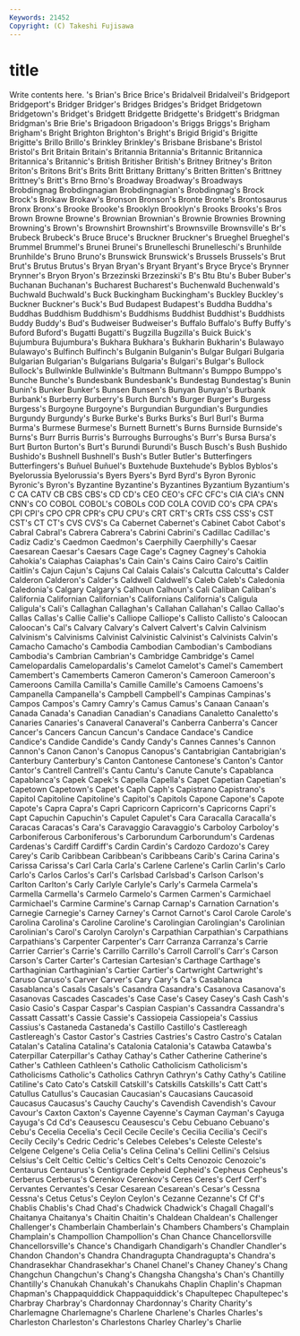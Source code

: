 ```yaml
---
Keywords: 21452 
Copyright: (C) Takeshi Fujisawa
---
```


# title

Write contents here.
's Brian's Brice Brice's Bridalveil
Bridalveil's Bridgeport Bridgeport's Bridger Bridger's Bridges Bridges's Bridget Bridgetown Bridgetown's
Bridget's Bridgett Bridgette Bridgette's Bridgett's Bridgman Bridgman's Brie Brie's Brigadoon
Brigadoon's Briggs Briggs's Brigham Brigham's Bright Brighton Brighton's Bright's Brigid
Brigid's Brigitte Brigitte's Brillo Brillo's Brinkley Brinkley's Brisbane Brisbane's Bristol
Bristol's Brit Britain Britain's Britannia Britannia's Britannic Britannica Britannica's Britannic's
British Britisher British's Britney Britney's Briton Briton's Britons Brit's Brits
Britt Brittany Brittany's Britten Britten's Brittney Brittney's Britt's Brno Brno's
Broadway Broadway's Broadways Brobdingnag Brobdingnagian Brobdingnagian's Brobdingnag's Brock Brock's Brokaw
Brokaw's Bronson Bronson's Bronte Bronte's Brontosaurus Bronx Bronx's Brooke Brooke's
Brooklyn Brooklyn's Brooks Brooks's Bros Brown Browne Browne's Brownian Brownian's
Brownie Brownies Browning Browning's Brown's Brownshirt Brownshirt's Brownsville Brownsville's Br's
Brubeck Brubeck's Bruce Bruce's Bruckner Bruckner's Brueghel Brueghel's Brummel Brummel's
Brunei Brunei's Brunelleschi Brunelleschi's Brunhilde Brunhilde's Bruno Bruno's Brunswick Brunswick's
Brussels Brussels's Brut Brut's Brutus Brutus's Bryan Bryan's Bryant Bryant's
Bryce Bryce's Brynner Brynner's Bryon Bryon's Brzezinski Brzezinski's B's Btu
Btu's Buber Buber's Buchanan Buchanan's Bucharest Bucharest's Buchenwald Buchenwald's Buchwald
Buchwald's Buck Buckingham Buckingham's Buckley Buckley's Buckner Buckner's Buck's Bud
Budapest Budapest's Buddha Buddha's Buddhas Buddhism Buddhism's Buddhisms Buddhist Buddhist's
Buddhists Buddy Buddy's Bud's Budweiser Budweiser's Buffalo Buffalo's Buffy Buffy's
Buford Buford's Bugatti Bugatti's Bugzilla Bugzilla's Buick Buick's Bujumbura Bujumbura's
Bukhara Bukhara's Bukharin Bukharin's Bulawayo Bulawayo's Bulfinch Bulfinch's Bulganin Bulganin's
Bulgar Bulgari Bulgaria Bulgarian Bulgarian's Bulgarians Bulgaria's Bulgari's Bulgar's Bullock
Bullock's Bullwinkle Bullwinkle's Bultmann Bultmann's Bumppo Bumppo's Bunche Bunche's Bundesbank
Bundesbank's Bundestag Bundestag's Bunin Bunin's Bunker Bunker's Bunsen Bunsen's Bunyan
Bunyan's Burbank Burbank's Burberry Burberry's Burch Burch's Burger Burger's Burgess
Burgess's Burgoyne Burgoyne's Burgundian Burgundian's Burgundies Burgundy Burgundy's Burke Burke's
Burks Burks's Burl Burl's Burma Burma's Burmese Burmese's Burnett Burnett's
Burns Burnside Burnside's Burns's Burr Burris Burris's Burroughs Burroughs's Burr's
Bursa Bursa's Burt Burton Burton's Burt's Burundi Burundi's Busch Busch's
Bush Bushido Bushido's Bushnell Bushnell's Bush's Butler Butler's Butterfingers Butterfingers's
Buñuel Buñuel's Buxtehude Buxtehude's Byblos Byblos's Byelorussia Byelorussia's Byers Byers's
Byrd Byrd's Byron Byronic Byronic's Byron's Byzantine Byzantine's Byzantines Byzantium
Byzantium's C CA CATV CB CBS CBS's CD CD's CEO
CEO's CFC CFC's CIA CIA's CNN CNN's CO COBOL COBOL's
COBOLs COD COLA COVID CO's CPA CPA's CPI CPI's CPO
CPR CPR's CPU CPU's CRT CRT's CRTs CSS CSS's CST
CST's CT CT's CVS CVS's Ca Cabernet Cabernet's Cabinet Cabot
Cabot's Cabral Cabral's Cabrera Cabrera's Cabrini Cabrini's Cadillac Cadillac's Cadiz
Cadiz's Caedmon Caedmon's Caerphilly Caerphilly's Caesar Caesarean Caesar's Caesars Cage
Cage's Cagney Cagney's Cahokia Cahokia's Caiaphas Caiaphas's Cain Cain's Cains
Cairo Cairo's Caitlin Caitlin's Cajun Cajun's Cajuns Cal Calais Calais's
Calcutta Calcutta's Calder Calderon Calderon's Calder's Caldwell Caldwell's Caleb Caleb's
Caledonia Caledonia's Calgary Calgary's Calhoun Calhoun's Cali Caliban Caliban's California
Californian Californian's Californians California's Caligula Caligula's Cali's Callaghan Callaghan's Callahan
Callahan's Callao Callao's Callas Callas's Callie Callie's Calliope Calliope's Callisto
Callisto's Caloocan Caloocan's Cal's Calvary Calvary's Calvert Calvert's Calvin Calvinism
Calvinism's Calvinisms Calvinist Calvinistic Calvinist's Calvinists Calvin's Camacho Camacho's Cambodia
Cambodian Cambodian's Cambodians Cambodia's Cambrian Cambrian's Cambridge Cambridge's Camel Camelopardalis
Camelopardalis's Camelot Camelot's Camel's Camembert Camembert's Camemberts Cameron Cameron's Cameroon
Cameroon's Cameroons Camilla Camilla's Camille Camille's Camoens Camoens's Campanella Campanella's
Campbell Campbell's Campinas Campinas's Campos Campos's Camry Camry's Camus Camus's
Canaan Canaan's Canada Canada's Canadian Canadian's Canadians Canaletto Canaletto's Canaries
Canaries's Canaveral Canaveral's Canberra Canberra's Cancer Cancer's Cancers Cancun Cancun's
Candace Candace's Candice Candice's Candide Candide's Candy Candy's Cannes Cannes's
Cannon Cannon's Canon Canon's Canopus Canopus's Cantabrigian Cantabrigian's Canterbury Canterbury's
Canton Cantonese Cantonese's Canton's Cantor Cantor's Cantrell Cantrell's Cantu Cantu's
Canute Canute's Capablanca Capablanca's Capek Capek's Capella Capella's Capet Capetian
Capetian's Capetown Capetown's Capet's Caph Caph's Capistrano Capistrano's Capitol Capitoline
Capitoline's Capitol's Capitols Capone Capone's Capote Capote's Capra Capra's Capri
Capricorn Capricorn's Capricorns Capri's Capt Capuchin Capuchin's Capulet Capulet's Cara
Caracalla Caracalla's Caracas Caracas's Cara's Caravaggio Caravaggio's Carboloy Carboloy's Carboniferous
Carboniferous's Carborundum Carborundum's Cardenas Cardenas's Cardiff Cardiff's Cardin Cardin's Cardozo
Cardozo's Carey Carey's Carib Caribbean Caribbean's Caribbeans Carib's Carina Carina's
Carissa Carissa's Carl Carla Carla's Carlene Carlene's Carlin Carlin's Carlo
Carlo's Carlos Carlos's Carl's Carlsbad Carlsbad's Carlson Carlson's Carlton Carlton's
Carly Carlyle Carlyle's Carly's Carmela Carmela's Carmella Carmella's Carmelo Carmelo's
Carmen Carmen's Carmichael Carmichael's Carmine Carmine's Carnap Carnap's Carnation Carnation's
Carnegie Carnegie's Carney Carney's Carnot Carnot's Carol Carole Carole's Carolina
Carolina's Caroline Caroline's Carolingian Carolingian's Carolinian Carolinian's Carol's Carolyn Carolyn's
Carpathian Carpathian's Carpathians Carpathians's Carpenter Carpenter's Carr Carranza Carranza's Carrie
Carrier Carrier's Carrie's Carrillo Carrillo's Carroll Carroll's Carr's Carson Carson's
Carter Carter's Cartesian Cartesian's Carthage Carthage's Carthaginian Carthaginian's Cartier Cartier's
Cartwright Cartwright's Caruso Caruso's Carver Carver's Cary Cary's Ca's Casablanca
Casablanca's Casals Casals's Casandra Casandra's Casanova Casanova's Casanovas Cascades Cascades's
Case Case's Casey Casey's Cash Cash's Casio Casio's Caspar Caspar's
Caspian Caspian's Cassandra Cassandra's Cassatt Cassatt's Cassie Cassie's Cassiopeia Cassiopeia's
Cassius Cassius's Castaneda Castaneda's Castillo Castillo's Castlereagh Castlereagh's Castor Castor's
Castries Castries's Castro Castro's Catalan Catalan's Catalina Catalina's Catalonia Catalonia's
Catawba Catawba's Caterpillar Caterpillar's Cathay Cathay's Cather Catherine Catherine's Cather's
Cathleen Cathleen's Catholic Catholicism Catholicism's Catholicisms Catholic's Catholics Cathryn Cathryn's
Cathy Cathy's Catiline Catiline's Cato Cato's Catskill Catskill's Catskills Catskills's
Catt Catt's Catullus Catullus's Caucasian Caucasian's Caucasians Caucasoid Caucasus Caucasus's
Cauchy Cauchy's Cavendish Cavendish's Cavour Cavour's Caxton Caxton's Cayenne Cayenne's
Cayman Cayman's Cayuga Cayuga's Cd Cd's Ceausescu Ceausescu's Cebu Cebuano
Cebuano's Cebu's Cecelia Cecelia's Cecil Cecile Cecile's Cecilia Cecilia's Cecil's
Cecily Cecily's Cedric Cedric's Celebes Celebes's Celeste Celeste's Celgene Celgene's
Celia Celia's Celina Celina's Cellini Cellini's Celsius Celsius's Celt Celtic
Celtic's Celtics Celt's Celts Cenozoic Cenozoic's Centaurus Centaurus's Centigrade Cepheid
Cepheid's Cepheus Cepheus's Cerberus Cerberus's Cerenkov Cerenkov's Ceres Ceres's Cerf
Cerf's Cervantes Cervantes's Cesar Cesarean Cesarean's Cesar's Cessna Cessna's Cetus
Cetus's Ceylon Ceylon's Cezanne Cezanne's Cf Cf's Chablis Chablis's Chad
Chad's Chadwick Chadwick's Chagall Chagall's Chaitanya Chaitanya's Chaitin Chaitin's Chaldean
Chaldean's Challenger Challenger's Chamberlain Chamberlain's Chambers Chambers's Champlain Champlain's Champollion
Champollion's Chan Chance Chancellorsville Chancellorsville's Chance's Chandigarh Chandigarh's Chandler Chandler's
Chandon Chandon's Chandra Chandragupta Chandragupta's Chandra's Chandrasekhar Chandrasekhar's Chanel Chanel's
Chaney Chaney's Chang Changchun Changchun's Chang's Changsha Changsha's Chan's Chantilly
Chantilly's Chanukah Chanukah's Chanukahs Chaplin Chaplin's Chapman Chapman's Chappaquiddick Chappaquiddick's
Chapultepec Chapultepec's Charbray Charbray's Chardonnay Chardonnay's Charity Charity's Charlemagne Charlemagne's
Charlene Charlene's Charles Charles's Charleston Charleston's Charlestons Charley Charley's Charlie

